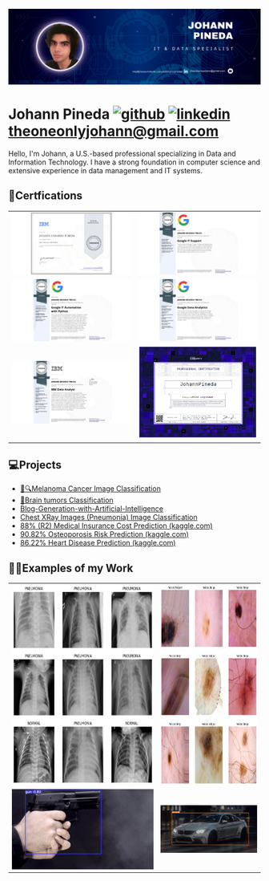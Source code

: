 ![I am a IT and data expert](banner.png)
# Johann Pineda [<img src='https://cdn.jsdelivr.net/npm/simple-icons@3.0.1/icons/github.svg' alt='github' height='30'>](https://github.com/theonejohann)  [<img src='https://cdn.jsdelivr.net/npm/simple-icons@3.0.1/icons/linkedin.svg' alt='linkedin' height='30'>](https://www.linkedin.com/in/johannpineda/) [theoneonlyjohann@gmail.com](theoneonlyjohann@gmail.com)

Hello, I'm Johann, a U.S.-based professional specializing in Data and Information Technology. I have a strong foundation in computer science and extensive experience in data management and IT systems. 

## 📃Certfications
<table>
  <tr>
    <td><img src="CERTIFICATE_LANDING_PAGE_DN7RV5GAJ4WD.jpeg" alt="Image 1" ></td>
    <td><img src="CERTIFICATE_LANDING_PAGE_EK7VKLKMVPSK.jpeg" alt="Image 2" ></td>
  </tr>
  <tr>
    <td><img src="CERTIFICATE_LANDING_PAGE_HLNWCX5BNY6B.jpeg" alt="Image 2" ></td>
    <td><img src="CERTIFICATE_LANDING_PAGE_XCF8VBGZWDMU.jpeg" alt="Image 4" ></td>
  </tr>
  <tr>
    <td><img src="CERTIFICATE_LANDING_PAGE_YVZPKC5BTBFJ.jpeg" alt="Image 2" ></td>
    <td><img src="Screenshot 2023-01-20 042101.png" alt="Image 4" ></td>
  </tr>
</table>


## 💻Projects
* [🔬🔍Melanoma Cancer Image Classification](https://www.kaggle.com/code/theoneandonlyp/melanoma-cancer-image-classification)
* [🧠Brain tumors Classification](https://www.kaggle.com/code/theoneandonlyp/brain-tumors-classification/notebook)
* [Blog-Generation-with-Artificial-Intelligence](https://github.com/theonejohann/Blog-Generation-with-Artificial-Intelligence)
* [Chest XRay Images (Pneumonia) Image Classification](https://www.kaggle.com/code/theoneandonlyp/chest-xray-images-pneumonia-image-classification/comments)
* [88% (R2) Medical Insurance Cost Prediction (kaggle.com)](https://www.kaggle.com/code/theoneandonlyp/88-r2-medical-insurance-cost-prediction)
* [90.82% Osteoporosis Risk Prediction  (kaggle.com)](https://www.kaggle.com/code/theoneandonlyp/90-82-osteoporosis-risk-prediction/notebook)
* [86.22% Heart Disease Prediction  (kaggle.com)](https://www.kaggle.com/code/theoneandonlyp/86-22-heart-disease-prediction?scriptVersionId=168005103)

## 👩‍💻Examples of my Work

<table>
  <tr>
    <td><img src="image.png" alt="Image 1" height="400" width="1500"></td>
    <td><img src="image-4.png" alt="Image 2" height="400" width="800" ></td>
  </tr>
  <tr>
    <td><img src="image-1.png" alt="Image 2" ></td>
    <td><img src="image-2.png" alt="Image 4" ></td>
  </tr>
</table>




